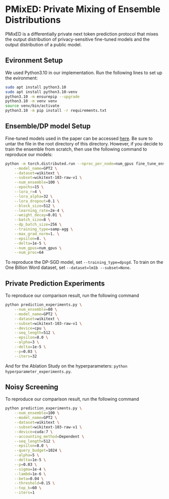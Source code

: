# PMixED: Private Mixing of Ensemble Distributions 

PMixED is a differentially private next token prediction protocol that mixes the output distribution of privacy-sensitive fine-tuned models and the output distribution of a public model.  

## Evironment Setup
We used Python3.10 in our implementation. Run the following lines to set up the evironment: 

```bash
sudo apt install python3.10
sudo apt install python3.10-venv
python3.10 -m ensurepip --upgrade
python3.10 -m venv venv
source venv/bin/activate
python3.10 -m pip install -r requirements.txt
```

## Ensemble/DP model Setup
Fine-tuned models used in the paper can be accessed [here](https://drive.google.com/file/d/1v4Yp1AdofrXLqmb-ip4iXcYFHk9x_yt6/view?usp=drive_link). Be sure to untar the file in the root directory of this directory. However, if you decide to train the ensemble from scratch, then use the following command to reproduce our models:

```bash
python -m torch.distributed.run --nproc_per_node=num_gpus fine_tune_ensemble.py \
    --model_name=GPT2 \
    --dataset=wikitext \
    --subset=wikitext-103-raw-v1 \
    --num_ensemble=100 \
    --epochs=15 \
    --lora_r=4 \
    --lora_alpha=32 \
    --lora_dropout=0.1 \
    --block_size=512 \
    --learning_rate=2e-4 \
    --weight_decay=0.01 \
    --batch_size=8 \
    --dp_batch_size=256 \
    --training_type=samp-agg \
    --max_grad_norm=1. \
    --epsilon=8. \
    --delta=1e-5 \
    --num_gpus=num_gpus \
    --num_proc=64
```

To reproduce the DP-SGD model, set ```--training_type=dpsgd```. To train on the One Billion Word dataset, set ```--dataset=lm1b --subset=None```.

## Private Prediction Experiments
To reproduce our comparison result, run the following command
```bash
python prediction_experiments.py \
    --num_ensemble=80 \
    --model_name=GPT2 \
    --dataset=wikitext \
    --subset=wikitext-103-raw-v1 \
    --device=cpu \
    --seq_length=512 \
    --epsilon=8.0 \
    --alpha=3 \
    --delta=1e-5 \
    --p=0.03 \
    --iters=32
```

And for the Ablation Study on the hyperparameters: ```python hyperparameter_experiments.py```.


## Noisy Screening
To reproduce our comparison result, run the following command
```bash
python prediction_experiments.py \
    --num_ensemble=100 \
    --model_name=GPT2 \
    --dataset=wikitext \
    --subset=wikitext-103-raw-v1 \
    --device=cuda:7 \
    --accounting_method=Dependent \
    --seq_length=512 \
    --epsilon=8.0 \
    --query_budget=1024 \
    --alpha=5 \
    --delta=1e-5 \
    --p=0.03 \
    --sigma=1e-4 \
    --lambd=1e-6 \
    --beta=0.04 \
    --threshold=0.15 \
    --top_k=60 \
    --iters=1
```